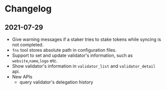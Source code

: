 # Changelog

## 2021-07-29
* Give warning messages if a staker tries to stake tokens while syncing is not completed.
* `fns` tool stores absolute path in configuration files.
* Support to set and update validator's information, such as `website`,`name`,`logo` etc.
* Show validator's information in `validator_list` and `validator_detail` api.
* New APIs 
  * query validator's delegation history